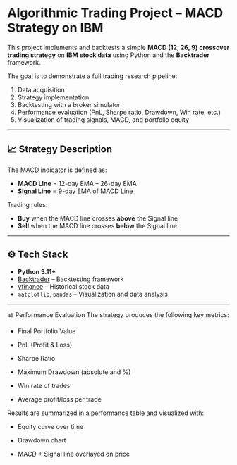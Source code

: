 # Algorithmic Trading Project – MACD Strategy on IBM

This project implements and backtests a simple **MACD (12, 26, 9) crossover trading strategy** on **IBM stock data** using Python and the **Backtrader** framework.  

The goal is to demonstrate a full trading research pipeline:
1. Data acquisition  
2. Strategy implementation  
3. Backtesting with a broker simulator  
4. Performance evaluation (PnL, Sharpe ratio, Drawdown, Win rate, etc.)  
5. Visualization of trading signals, MACD, and portfolio equity  

---

## 📈 Strategy Description
The MACD indicator is defined as:

- **MACD Line** = 12-day EMA – 26-day EMA  
- **Signal Line** = 9-day EMA of MACD Line  

Trading rules:
- **Buy** when the MACD line crosses **above** the Signal line  
- **Sell** when the MACD line crosses **below** the Signal line  

---

## ⚙️ Tech Stack
- **Python 3.11+**  
- [Backtrader](https://www.backtrader.com/) – Backtesting framework  
- [yfinance](https://github.com/ranaroussi/yfinance) – Historical stock data  
- `matplotlib`, `pandas` – Visualization and data analysis  

---

📊 Performance Evaluation
The strategy produces the following key metrics:

- Final Portfolio Value

- PnL (Profit & Loss)

- Sharpe Ratio

- Maximum Drawdown (absolute and %)

- Win rate of trades

- Average profit/loss per trade

Results are summarized in a performance table and visualized with:

- Equity curve over time

- Drawdown chart

- MACD + Signal line overlayed on price


